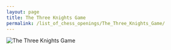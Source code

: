 ```yaml
---
layout: page
title: The Three Knights Game
permalink: /list_of_chess_openings/The_Three_Knights_Game/
---
```


![The Three Knights Game](https://www.thechesswebsite.com/wp-content/uploads/2024/02/Captura-de-ecra-2024-02-10-as-17.27.17.png)

